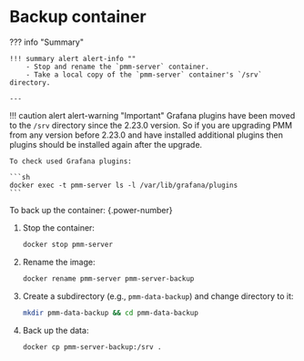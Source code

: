 
# Backup container

??? info "Summary"

    !!! summary alert alert-info ""
        - Stop and rename the `pmm-server` container.
        - Take a local copy of the `pmm-server` container's `/srv` directory.

    ---

!!! caution alert alert-warning "Important"
    Grafana plugins have been moved to the `/srv` directory since the 2.23.0 version. So if you are upgrading PMM from any version before 2.23.0 and have installed additional plugins then plugins should be installed again after the upgrade.
    
    To check used Grafana plugins:

    ```sh
    docker exec -t pmm-server ls -l /var/lib/grafana/plugins
    ```

To back up the container:
{.power-number}

1. Stop the container:

    ```sh
    docker stop pmm-server
    ```

2. Rename the image:

    ```sh
    docker rename pmm-server pmm-server-backup
    ```

3. Create a subdirectory (e.g., `pmm-data-backup`) and change directory to it:

    ```sh
    mkdir pmm-data-backup && cd pmm-data-backup
    ```

4. Back up the data:

    ```sh
    docker cp pmm-server-backup:/srv .
    ```
